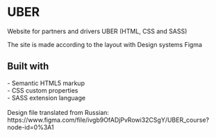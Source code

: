 # UBER
Website for partners and drivers UBER (HTML, CSS and SASS)

The site is made according to the layout with Design systems Figma 

<h2> Built with </h2>
- Semantic HTML5 markup <br>
- CSS custom properties <br>
- SASS extension language
<br>
<br>
Design file translated from Russian:<br>
https://www.figma.com/file/ivgb9OfADjPvRowi32CSgY/UBER_course?node-id=0%3A1
